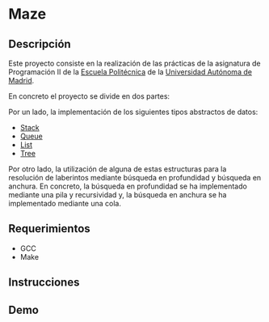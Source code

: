 # Maze

## Descripción

Este proyecto consiste en la realización de las prácticas de la
asignatura de Programación II de la [Escuela Politécnica](https://www.uam.es/ss/Satellite/EscuelaPolitecnica/es/home.htm) de la [Universidad
Autónoma de Madrid](https://uam.es/ss/Satellite/es/home.htm). 

En concreto el proyecto se divide en dos partes: 

Por un lado, la implementación de los siguientes tipos abstractos de datos:

- [Stack](./include/stack.h)
- [Queue](./include/queue.h)
- [List](./include/list.h)
- [Tree](./include/tree.h)

Por otro lado, la utilización de alguna de estas estructuras para la resolución
de laberintos mediante búsqueda en profundidad y búsqueda en anchura. En concreto,
la búsqueda en profundidad se ha implementado mediante una pila y recursividad y,
la búsqueda en anchura se ha implementado mediante una cola.

## Requerimientos

- GCC
- Make

## Instrucciones



## Demo


